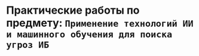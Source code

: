 # Практические работы по предмету: `Применение технологий ИИ и машинного обучения для поиска угроз ИБ`
